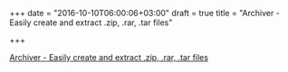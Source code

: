 +++
date = "2016-10-10T06:00:06+03:00"
draft = true
title = "Archiver - Easily create and extract .zip, .rar, .tar files"

+++

<p><a href="https://github.com/mholt/archiver">Archiver - Easily create and extract .zip, .rar, .tar files</a></p>
